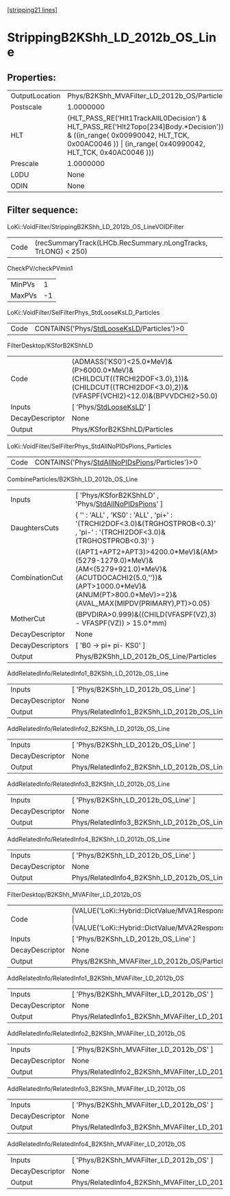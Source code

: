 [[stripping21 lines]](./stripping21-index)

# StrippingB2KShh_LD_2012b_OS_Line

## Properties:

|                |                                                                                                                                                                                            |
|----------------|--------------------------------------------------------------------------------------------------------------------------------------------------------------------------------------------|
| OutputLocation | Phys/B2KShh_MVAFilter_LD_2012b_OS/Particles                                                                                                                                                |
| Postscale      | 1.0000000                                                                                                                                                                                  |
| HLT            | (HLT_PASS_RE('Hlt1TrackAllL0Decision') & HLT_PASS_RE('Hlt2Topo[234]Body.\*Decision')) & ((in_range( 0x00990042, HLT_TCK, 0x00AC0046 )) \| (in_range( 0x40990042, HLT_TCK, 0x40AC0046 ))) |
| Prescale       | 1.0000000                                                                                                                                                                                  |
| L0DU           | None                                                                                                                                                                                       |
| ODIN           | None                                                                                                                                                                                       |

## Filter sequence:

LoKi::VoidFilter/StrippingB2KShh_LD_2012b_OS_LineVOIDFilter

|      |                                                               |
|------|---------------------------------------------------------------|
| Code | (recSummaryTrack(LHCb.RecSummary.nLongTracks, TrLONG) \< 250) |

CheckPV/checkPVmin1

|        |     |
|--------|-----|
| MinPVs | 1   |
| MaxPVs | -1  |

LoKi::VoidFilter/SelFilterPhys_StdLooseKsLD_Particles

|      |                                                                                          |
|------|------------------------------------------------------------------------------------------|
| Code | CONTAINS('Phys/[StdLooseKsLD](./stripping21-commonparticles-stdlooseksld)/Particles')\>0 |

FilterDesktop/KSforB2KShhLD

|                 |                                                                                                                                                   |
|-----------------|---------------------------------------------------------------------------------------------------------------------------------------------------|
| Code            | (ADMASS('KS0')\<25.0\*MeV)&(P\>6000.0\*MeV)&(CHILDCUT((TRCHI2DOF\<3.0),1))&(CHILDCUT((TRCHI2DOF\<3.0),2))&(VFASPF(VCHI2)\<12.0)&(BPVVDCHI2\>50.0) |
| Inputs          | [ 'Phys/[StdLooseKsLD](./stripping21-commonparticles-stdlooseksld)' ]                                                                           |
| DecayDescriptor | None                                                                                                                                              |
| Output          | Phys/KSforB2KShhLD/Particles                                                                                                                      |

LoKi::VoidFilter/SelFilterPhys_StdAllNoPIDsPions_Particles

|      |                                                                                                    |
|------|----------------------------------------------------------------------------------------------------|
| Code | CONTAINS('Phys/[StdAllNoPIDsPions](./stripping21-commonparticles-stdallnopidspions)/Particles')\>0 |

CombineParticles/B2KShh_LD_2012b_OS_Line

|                  |                                                                                                                                                                                           |
|------------------|-------------------------------------------------------------------------------------------------------------------------------------------------------------------------------------------|
| Inputs           | [ 'Phys/KSforB2KShhLD' , 'Phys/[StdAllNoPIDsPions](./stripping21-commonparticles-stdallnopidspions)' ]                                                                                  |
| DaughtersCuts    | { '' : 'ALL' , 'KS0' : 'ALL' , 'pi+' : '(TRCHI2DOF\<3.0)&(TRGHOSTPROB\<0.3)' , 'pi-' : '(TRCHI2DOF\<3.0)&(TRGHOSTPROB\<0.3)' }                                                            |
| CombinationCut   | ((APT1+APT2+APT3)\>4200.0\*MeV)&(AM\>(5279-1279.0)\*MeV)&(AM\<(5279+921.0)\*MeV)&(ACUTDOCACHI2(5.0,''))&(APT\>1000.0\*MeV)&(ANUM(PT\>800.0\*MeV)\>=2)&(AVAL_MAX(MIPDV(PRIMARY),PT)\>0.05) |
| MotherCut        | (BPVDIRA\>0.999)&((CHILD(VFASPF(VZ),3) - VFASPF(VZ)) \> 15.0\*mm)                                                                                                                         |
| DecayDescriptor  | None                                                                                                                                                                                      |
| DecayDescriptors | [ 'B0 -\> pi+ pi- KS0' ]                                                                                                                                                                |
| Output           | Phys/B2KShh_LD_2012b_OS_Line/Particles                                                                                                                                                    |

AddRelatedInfo/RelatedInfo1_B2KShh_LD_2012b_OS_Line

|                 |                                                     |
|-----------------|-----------------------------------------------------|
| Inputs          | [ 'Phys/B2KShh_LD_2012b_OS_Line' ]                |
| DecayDescriptor | None                                                |
| Output          | Phys/RelatedInfo1_B2KShh_LD_2012b_OS_Line/Particles |

AddRelatedInfo/RelatedInfo2_B2KShh_LD_2012b_OS_Line

|                 |                                                     |
|-----------------|-----------------------------------------------------|
| Inputs          | [ 'Phys/B2KShh_LD_2012b_OS_Line' ]                |
| DecayDescriptor | None                                                |
| Output          | Phys/RelatedInfo2_B2KShh_LD_2012b_OS_Line/Particles |

AddRelatedInfo/RelatedInfo3_B2KShh_LD_2012b_OS_Line

|                 |                                                     |
|-----------------|-----------------------------------------------------|
| Inputs          | [ 'Phys/B2KShh_LD_2012b_OS_Line' ]                |
| DecayDescriptor | None                                                |
| Output          | Phys/RelatedInfo3_B2KShh_LD_2012b_OS_Line/Particles |

AddRelatedInfo/RelatedInfo4_B2KShh_LD_2012b_OS_Line

|                 |                                                     |
|-----------------|-----------------------------------------------------|
| Inputs          | [ 'Phys/B2KShh_LD_2012b_OS_Line' ]                |
| DecayDescriptor | None                                                |
| Output          | Phys/RelatedInfo4_B2KShh_LD_2012b_OS_Line/Particles |

FilterDesktop/B2KShh_MVAFilter_LD_2012b_OS

|                 |                                                                                                                                        |
|-----------------|----------------------------------------------------------------------------------------------------------------------------------------|
| Code            | (VALUE('LoKi::Hybrid::DictValue/MVA1Response_LD_2012b_OS')\>-0.2) \| (VALUE('LoKi::Hybrid::DictValue/MVA2Response_LD_2012b_OS')\>-0.2) |
| Inputs          | [ 'Phys/B2KShh_LD_2012b_OS_Line' ]                                                                                                   |
| DecayDescriptor | None                                                                                                                                   |
| Output          | Phys/B2KShh_MVAFilter_LD_2012b_OS/Particles                                                                                            |

AddRelatedInfo/RelatedInfo1_B2KShh_MVAFilter_LD_2012b_OS

|                 |                                                          |
|-----------------|----------------------------------------------------------|
| Inputs          | [ 'Phys/B2KShh_MVAFilter_LD_2012b_OS' ]                |
| DecayDescriptor | None                                                     |
| Output          | Phys/RelatedInfo1_B2KShh_MVAFilter_LD_2012b_OS/Particles |

AddRelatedInfo/RelatedInfo2_B2KShh_MVAFilter_LD_2012b_OS

|                 |                                                          |
|-----------------|----------------------------------------------------------|
| Inputs          | [ 'Phys/B2KShh_MVAFilter_LD_2012b_OS' ]                |
| DecayDescriptor | None                                                     |
| Output          | Phys/RelatedInfo2_B2KShh_MVAFilter_LD_2012b_OS/Particles |

AddRelatedInfo/RelatedInfo3_B2KShh_MVAFilter_LD_2012b_OS

|                 |                                                          |
|-----------------|----------------------------------------------------------|
| Inputs          | [ 'Phys/B2KShh_MVAFilter_LD_2012b_OS' ]                |
| DecayDescriptor | None                                                     |
| Output          | Phys/RelatedInfo3_B2KShh_MVAFilter_LD_2012b_OS/Particles |

AddRelatedInfo/RelatedInfo4_B2KShh_MVAFilter_LD_2012b_OS

|                 |                                                          |
|-----------------|----------------------------------------------------------|
| Inputs          | [ 'Phys/B2KShh_MVAFilter_LD_2012b_OS' ]                |
| DecayDescriptor | None                                                     |
| Output          | Phys/RelatedInfo4_B2KShh_MVAFilter_LD_2012b_OS/Particles |
